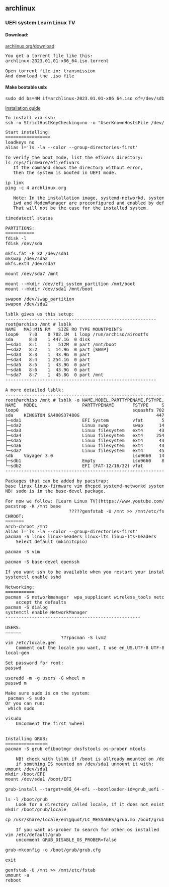 ## archlinux
### UEFI system  Learn Linux TV

#### Download:
[archlinux.org/download](https://archlinux.org/download/)

<pre>
You get a torrent file like this:
archlinux-2023.01.01-x86_64.iso.torrent

Open torrent file in: transmission
And download the .iso file
</pre>

#### Make bootable usb:
<pre>
sudo dd bs=4M if=archlinux-2023.01.01-x86_64.iso of=/dev/sdb conv=fsync oflag=direct status=progress
</pre>

[Installation guide](https://wiki.archlinux.org/title/Installation_guide)

<pre>
To install via ssh:
ssh -o StrictHostKeyChecking=no -o "UserKnownHostsFile /dev/null" root@192.168.0.198
</pre>

<pre>
Start installing:
=================
loadkeys no
alias l='ls -la --color --group-directories-first'

To verify the boot mode, list the efivars directory:
ls /sys/firmware/efi/efivars
   If the command shows the directory without error,
   then the system is booted in UEFI mode.

ip link
ping -c 4 archlinux.org

   Note: In the installation image, systemd-networkd, systemd-resolved,
   iwd and ModemManager are preconfigured and enabled by default.
   That will not be the case for the installed system.

timedatectl status

PARTITIONS:
===========
fdisk -l
fdisk /dev/sda

mkfs.fat -F 32 /dev/sda1
mkswap /dev/sda2
mkfs.ext4 /dev/sda7

mount /dev/sda7 /mnt

mount --mkdir /dev/efi_system_partition /mnt/boot
mount --mkdir /dev/sda1 /mnt/boot

swapon /dev/swap_partition
swapon /dev/sda2

lsblk gives us this setup:
---------------------------------------------------------
root@archiso /mnt # lsblk
NAME   MAJ:MIN RM   SIZE RO TYPE MOUNTPOINTS
loop0    7:0    0 702.1M  1 loop /run/archiso/airootfs
sda      8:0    1 447.1G  0 disk
├─sda1   8:1    1   512M  0 part /mnt/boot
├─sda2   8:2    1  14.9G  0 part [SWAP]
├─sda3   8:3    1  43.9G  0 part
├─sda4   8:4    1 254.1G  0 part
├─sda5   8:5    1  43.9G  0 part
├─sda6   8:6    1  43.9G  0 part
└─sda7   8:7    1  45.8G  0 part /mnt
---------------------------------------------------------

A more detailed lsblk:
---------------------------------------------------------------------------------------------------------
root@archiso /mnt # lsblk -o NAME,MODEL,PARTTYPENAME,FSTYPE,SIZE,MOUNTPOINTS,SERIAL
NAME   MODEL                 PARTTYPENAME       FSTYPE     SIZE MOUNTPOINTS           SERIAL
loop0                                           squashfs 702.1M /run/archiso/airootfs
sda    KINGSTON SA400S37480G                             447.1G                       50026B7784EAC033
├─sda1                       EFI System         vfat       512M /mnt/boot
├─sda2                       Linux swap         swap      14.9G [SWAP]
├─sda3                       Linux filesystem   ext4      43.9G
├─sda4                       Linux filesystem   ext4     254.1G
├─sda5                       Linux filesystem   ext4      43.9G
├─sda6                       Linux filesystem   ext4      43.9G
└─sda7                       Linux filesystem   ext4      45.8G /mnt
sdb    Voyager 3.0                              iso9660   14.5G                       0708122DA1A03563
├─sdb1                       Empty              iso9660    801M
└─sdb2                       EFI (FAT-12/16/32) vfat        15M
-----------------------------------------------------------------------------------------------------------

Packages that can be added by pacstrap:
base linux linux-firmware vim dhcpcd systemd-networkd systemd-resolved systemd-timesyncd sudo visudo grub-efi-x86_64 git
NB! sudo is in the base-devel package.

For now we follow: [Learn Linux TV](https://www.youtube.com/watch?v=DPLnBPM4DhI&t=42)
pacstrap -K /mnt base  
                        ?????genfstab -U /mnt >> /mnt/etc/fstab
CHROOT:
=======
arch-chroot /mnt
alias l='ls -la --color --group-directories-first'
pacman -S linux linux-headers linux-lts linux-lts-headers
    Select default (mkinitcpio)

pacman -S vim

pacman -S base-devel openssh 

If you want ssh to be available when you restart your installation:
systemctl enable sshd

Networking:
===========
pacman -S networkmanager  wpa_supplicant wireless_tools netctl 
    accept the defaults
pacman -S dialog
systemctl enable NetworkManager
---------------------------------------------------

USERS:
======
                     ???pacman -S lvm2
vim /etc/locale.gen
    Comment out the locale you want, I use en_US.UTF-8 UTF-8
local-gen

Set password for root:
passwd

useradd -m -g users -G wheel m
passwd m

Make sure sudo is on the system:
 pacman -S sudo
Or you can run:
 which sudo

visudo
    Uncomment the first %wheel


Installing GRUB:
================
pacman -S grub efibootmgr dosfstools os-prober mtools

    NB! check with lslbk if /boot is allready mounted on /dev/sda1
    if somthing IS mounted on /dev/sda1 unmount it with:
umount /dev/sda1
mkdir /boot/EFI
mount /dev/sda1 /boot/EFI

grub-install --target=x86_64-efi --bootloader-id=grub_uefi --recheck

ls -l /boot/grub
    Look for a directory called locale, if it does not exist:
mkdir /boot/grub/locale

cp /usr/share/locale/en\@quot/LC_MESSAGES/grub.mo /boot/grub/locale/en.mo

    If you want os-prober to search for other os installed
vim /etc/default/grub
    uncomment GRUB_DISABLE_OS_PROBER=false

grub-mkconfig -o /boot/grub/grub.cfg

exit

genfstab -U /mnt >> /mnt/etc/fstab
umount -a
reboot

</pre>


